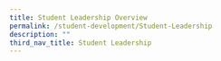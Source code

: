 ```yaml
---
title: Student Leadership Overview
permalink: /student-development/Student-Leadership
description: ""
third_nav_title: Student Leadership
---
```

